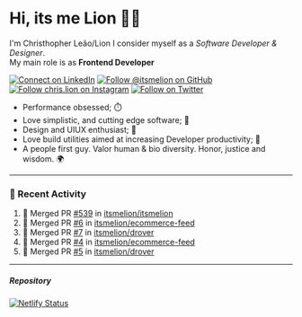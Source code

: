 # Hi, its me Lion 👋🦁

I'm Christhopher Leão/Lion
I consider myself as a _Software Developer & Designer_.<br/>My main role is as <b>Frontend Developer</b>
<br />

[![Connect on LinkedIn](https://img.shields.io/badge/--linkedin?label=LinkedIn&logo=LinkedIn&style=social)](https://www.linkedin.com/in/chrislion)
[![Follow @itsmelion on GitHub](https://img.shields.io/github/followers/itsmelion?label=follow%20%40itsmeLion&style=social)](https://github.com/itsmelion)
[![Follow chris.lion on Instagram](https://img.shields.io/badge/--instagram?label=@chris.lion&logo=Instagram&style=social)](https://instagram.com/chris.lion)
[![Follow on Twitter](https://img.shields.io/badge/--twitter?label=@ChrisLion_me&logo=Twitter&style=social)](https://twitter.com/chrislion_me)

- Performance obsessed; ⏱️
- Love simplistic, and cutting edge software; 📆
- Design and UIUX enthusiast; 🎨
- Love build utilities aimed at increasing Developer productivity; 🧰
- A people first guy. Valor human & bio diversity. Honor, justice and wisdom. 🌍

---
### 📰 Recent Activity

<!--START_SECTION:activity-->
1. 🎉 Merged PR [#539](https://github.com/itsmelion/itsmelion/pull/539) in [itsmelion/itsmelion](https://github.com/itsmelion/itsmelion)
2. 🎉 Merged PR [#6](https://github.com/itsmelion/ecommerce-feed/pull/6) in [itsmelion/ecommerce-feed](https://github.com/itsmelion/ecommerce-feed)
3. 🎉 Merged PR [#7](https://github.com/itsmelion/drover/pull/7) in [itsmelion/drover](https://github.com/itsmelion/drover)
4. 🎉 Merged PR [#4](https://github.com/itsmelion/ecommerce-feed/pull/4) in [itsmelion/ecommerce-feed](https://github.com/itsmelion/ecommerce-feed)
5. 🎉 Merged PR [#5](https://github.com/itsmelion/drover/pull/5) in [itsmelion/drover](https://github.com/itsmelion/drover)
<!--END_SECTION:activity-->

___

##### Repository
[![Netlify Status](https://api.netlify.com/api/v1/badges/9e2e6136-1ab9-42fc-8d4e-188512d5d841/deploy-status)](https://app.netlify.com/sites/lion-portfolio/deploys)

